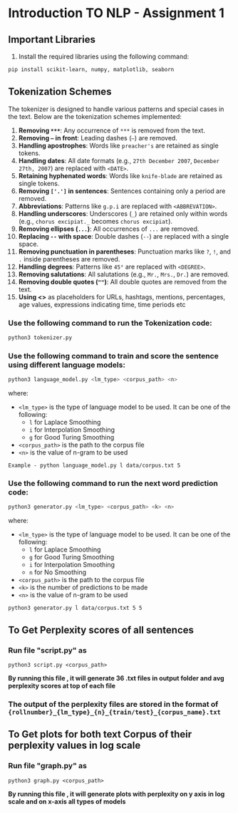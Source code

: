 # Introduction TO NLP - Assignment 1
## Important Libraries

1. Install the required libraries using the following command:
```bash
pip install scikit-learn, numpy, matplotlib, seaborn
```
## **Tokenization Schemes**

The tokenizer is designed to handle various patterns and special cases in the text. Below are the tokenization schemes implemented:

1. **Removing `***`**: Any occurrence of `***` is removed from the text.
2. **Removing `—` in front**: Leading dashes (`—`) are removed.
3. **Handling apostrophes**: Words like `preacher's` are retained as single tokens.
4. **Handling dates**: All date formats (e.g., `27th December 2007`, `December 27th, 2007`) are replaced with `<DATE>`.
5. **Retaining hyphenated words**: Words like `knife-blade` are retained as single tokens.
6. **Removing `['.']` in sentences**: Sentences containing only a period are removed.
7. **Abbreviations**: Patterns like `g.p.i` are replaced with `<ABBREVATION>`.
8. **Handling underscores**: Underscores (`_`) are retained only within words (e.g., `chorus excipiat._` becomes `chorus excipiat`).
9. **Removing ellipses (`...`)**: All occurrences of `...` are removed.
10. **Replacing `--` with space**: Double dashes (`--`) are replaced with a single space.
11. **Removing punctuation in parentheses**: Punctuation marks like `?`, `!`, and `.` inside parentheses are removed.
12. **Handling degrees**: Patterns like `45°` are replaced with `<DEGREE>`.
13. **Removing salutations**: All salutations (e.g., `Mr.`, `Mrs.`, `Dr.`) are removed.
14. **Removing double quotes (`""`)**: All double quotes are removed from the text.
15. **Using <>** as placeholders for URLs, hashtags, mentions, percentages, age values, expressions indicating time,
time periods etc

### Use the following command to run the Tokenization code:
```bash
python3 tokenizer.py
```

 ###  Use the following command to train and score the sentence using different language models:
```bash
python3 language_model.py <lm_type> <corpus_path> <n>
```
where:
- `<lm_type>` is the type of language model to be used. It can be one of the following:
    - `l` for Laplace Smoothing
    - `i` for Interpolation Smoothing
    - `g` for Good Turing Smoothing
- `<corpus_path>` is the path to the corpus file
- `<n>` is the value of n-gram to be used
```
Example - python language_model.py l data/corpus.txt 5
```

###  Use the following command to run the next word prediction code:
```bash
python3 generator.py <lm_type> <corpus_path> <k> <n>
``` 
where:
- `<lm_type>` is the type of language model to be used. It can be one of the following:
    - `l` for Laplace Smoothing
    - `g` for Good Turing Smoothing
    - `i` for Interpolation Smoothing
    - `n` for No Smoothing
- `<corpus_path>` is the path to the corpus file
- `<k>` is the number of predictions to be made
- `<n>` is the value of n-gram to be used
```
python3 generator.py l data/corpus.txt 5 5
```
## **To Get Perplexity scores of all sentences**
### Run file "script.py" as 
```
python3 script.py <corpus_path>
```
**By running this file , it will generate 36 .txt files in output folder and avg perplexity scores at top of each file**
### The output of the perplexity files are stored in the format of `{rollnumber}_{lm_type}_{n}_{train/test}_{corpus_name}.txt`

## **To Get plots for both text Corpus of their perplexity values in log scale**
### Run file "graph.py" as 
```
python3 graph.py <corpus_path>
```
**By running this file , it will generate plots with perplexity on y axis in log scale and on x-axis all types of models**
